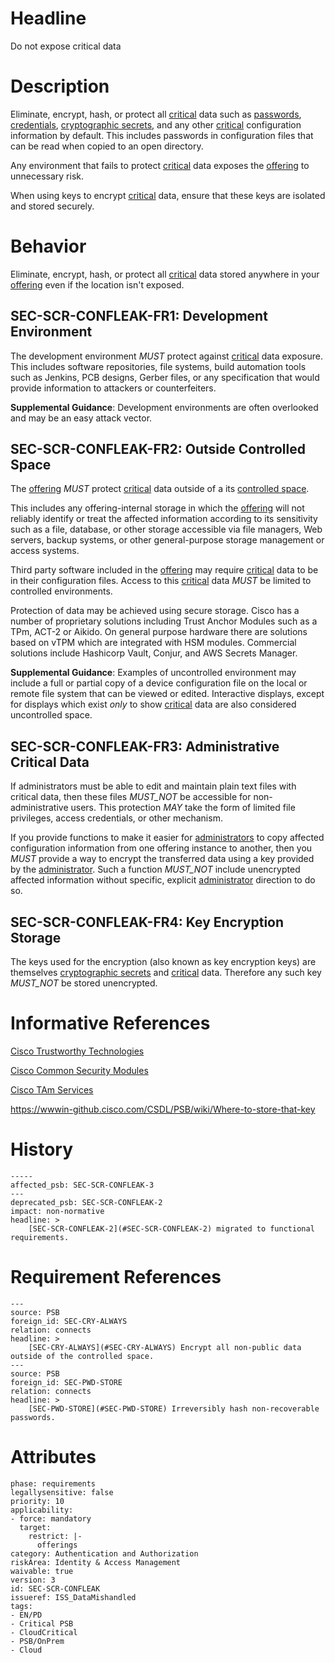 # Headline

Do not expose critical data

# Description

Eliminate, encrypt, hash, or protect all [critical](#DEF_Critical) data such as [passwords](#DEF_Passphrase), [credentials](#DEF_Credential), [cryptographic secrets](#DEF_CryptographicSecret), and any  other [critical](#DEF_Critical) configuration information by default.  This includes passwords in configuration files that can be read when copied to an open directory.

Any environment that fails to protect [critical](#DEF_Critical) data exposes the [offering](#DEF_Offering) to unnecessary risk.

When using keys to encrypt [critical](#DEF_Critical) data, ensure that these keys are isolated and stored securely.

# Behavior

Eliminate, encrypt, hash, or protect all [critical](#DEF_Critical) data stored anywhere in your [offering](#DEF_Offering) even if the location isn't exposed.

## SEC-SCR-CONFLEAK-FR1:  Development Environment

The development environment _MUST_ protect against [critical](#DEF_Critical) data exposure.  This includes software repositories, file systems, build automation tools such as Jenkins, PCB designs, Gerber files, or any specification that would provide information to attackers or counterfeiters.

**Supplemental Guidance**:  Development environments are often overlooked and may be an easy attack vector.

## SEC-SCR-CONFLEAK-FR2:  Outside Controlled Space

The [offering](#DEF_Offering) _MUST_ protect [critical](#DEF_Critical) data outside of a its [controlled space](#DEF_ControlledSpace).

This includes any offering-internal storage in which the [offering](#DEF_Offering) will not reliably identify or treat the affected information according to its sensitivity such as a file, database, or other storage accessible via file managers, Web servers, backup systems, or other general-purpose storage management or access systems.

Third party software included in the [offering](#DEF_Offering) may require [critical](#DEF_Critical) data to be in their configuration files.  Access to this [critical](#DEF_Critical) data _MUST_ be limited to controlled environments.

Protection of data may be achieved using secure storage.  Cisco has a number of proprietary solutions including Trust Anchor Modules such as a TPm, ACT-2 or Aikido.  On general purpose hardware there are solutions based on vTPM which are integrated with HSM modules.  Commercial solutions include Hashicorp Vault, Conjur, and AWS Secrets Manager.

**Supplemental Guidance**: Examples of uncontrolled environment may include a full or partial copy of a device configuration file on the local or remote file system that can be viewed or edited.  Interactive displays, except for displays which exist *only* to show [critical](#DEF_Critical) data are also considered uncontrolled space.

## SEC-SCR-CONFLEAK-FR3:  Administrative Critical Data

If administrators must be able to edit and maintain plain text files with critical data, then these files _MUST_NOT_ be accessible for non-administrative users. This protection _MAY_ take the form of limited file privileges, access credentials, or other mechanism.

If you provide functions to make it easier for [administrators](#DEF_Administrator) to copy affected configuration information from one offering instance to another, then you _MUST_ provide a way to encrypt the transferred data using a key provided by the [administrator](#DEF_Administrator). Such a function _MUST_NOT_ include unencrypted affected information without specific, explicit [administrator](#DEF_Administrator) direction to do so.

## SEC-SCR-CONFLEAK-FR4:  Key Encryption Storage

The keys used for the encryption (also known as key encryption keys) are themselves [cryptographic secrets](#DEF_CryptographicSecret) and [critical](#DEF_Critical) data. Therefore any such key _MUST_NOT_ be stored unencrypted.

# Informative References

[Cisco Trustworthy Technologies](https://cisco.sharepoint.com/Sites/TrustworthyTechnologies)

[Cisco Common Security Modules](https://cisco.sharepoint.com/Sites/CommonSecurityModules)

[Cisco TAm Services](https://apps.na.collabserv.com/communities/service/html/communitystart?communityUuid=04b7660c-7ea5-446d-acb1-3eb54351ecdb)

<https://wwwin-github.cisco.com/CSDL/PSB/wiki/Where-to-store-that-key>

# History

```
-----
affected_psb: SEC-SCR-CONFLEAK-3
---
deprecated_psb: SEC-SCR-CONFLEAK-2
impact: non-normative
headline: >
    [SEC-SCR-CONFLEAK-2](#SEC-SCR-CONFLEAK-2) migrated to functional requirements.
```

# Requirement References

    ---
    source: PSB
    foreign_id: SEC-CRY-ALWAYS
    relation: connects
    headline: >
        [SEC-CRY-ALWAYS](#SEC-CRY-ALWAYS) Encrypt all non-public data outside of the controlled space.
    ---
    source: PSB
    foreign_id: SEC-PWD-STORE
    relation: connects
    headline: >
        [SEC-PWD-STORE](#SEC-PWD-STORE) Irreversibly hash non-recoverable passwords.

# Attributes

    phase: requirements
    legallysensitive: false
    priority: 10
    applicability:
    - force: mandatory
      target:
        restrict: |-
          offerings
    category: Authentication and Authorization
    riskArea: Identity & Access Management
    waivable: true
    version: 3
    id: SEC-SCR-CONFLEAK
    issueref: ISS_DataMishandled
    tags:
    - EN/PD
    - Critical PSB
    - CloudCritical
    - PSB/OnPrem
    - Cloud
